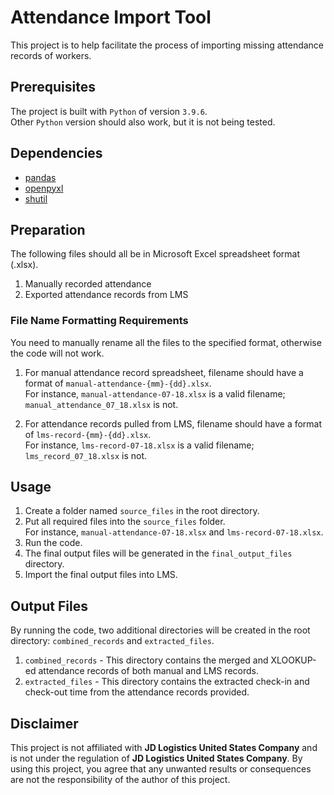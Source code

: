 # Attendance Import Tool

This project is to help facilitate the process of importing missing attendance records of workers.

## Prerequisites

The project is built with `Python` of version `3.9.6`.  
Other `Python` version should also work, but it is not being tested.

## Dependencies

- [pandas](https://pandas.pydata.org/)
- [openpyxl](https://openpyxl.readthedocs.io/en/stable/)
- [shutil](https://docs.python.org/3/library/shutil.html)

## Preparation

The following files should all be in Microsoft Excel spreadsheet format (.xlsx).

1. Manually recorded attendance
2. Exported attendance records from LMS

### File Name Formatting Requirements

You need to manually rename all the files to the specified format, otherwise the code will not work.

1. For manual attendance record spreadsheet, filename should have a format of `manual-attendance-{mm}-{dd}.xlsx`.  
For instance, `manual-attendance-07-18.xlsx` is a valid filename; `manual_attendance_07_18.xlsx` is not.

2. For attendance records pulled from LMS, filename should have a format of `lms-record-{mm}-{dd}.xlsx`.  
For instance, `lms-record-07-18.xlsx` is a valid filename; `lms_record_07_18.xlsx` is not.

## Usage

1. Create a folder named `source_files` in the root directory.
2. Put all required files into the `source_files` folder.  
For instance, `manual-attendance-07-18.xlsx` and `lms-record-07-18.xlsx`.
3. Run the code.
4. The final output files will be generated in the `final_output_files` directory.
5. Import the final output files into LMS.

## Output Files

By running the code, two additional directories will be created in the root directory: `combined_records` and `extracted_files`.

1. `combined_records` - This directory contains the merged and XLOOKUP-ed attendance records of both manual and LMS records.
2. `extracted_files` - This directory contains the extracted check-in and check-out time from the attendance records provided.

## Disclaimer

This project is not affiliated with **JD Logistics United States Company** and is not under the regulation of **JD Logistics United States Company**. By using this project, you agree that any unwanted results or consequences are not the responsibility of the author of this project.
